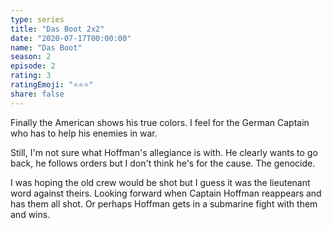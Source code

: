 ```yaml
---
type: series
title: "Das Boot 2x2"
date: "2020-07-17T00:00:00"
name: "Das Boot"
season: 2
episode: 2
rating: 3
ratingEmoji: "⭐️⭐️⭐️"
share: false
---
```


Finally the American shows his true colors. I feel for the German Captain who has to help his enemies in war.

Still, I'm not sure what Hoffman's allegiance is with. He clearly wants to go back, he follows orders but I don't think he's for the cause. The genocide.

I was hoping the old crew would be shot but I guess it was the lieutenant word against theirs. Looking forward when Captain Hoffman reappears and has them all shot. Or perhaps Hoffman gets in a submarine fight with them and wins.
